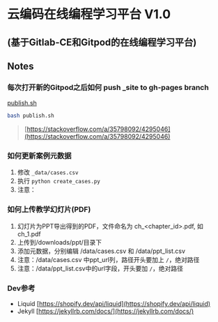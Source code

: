 # 云编码在线编程学习平台 V1.0

## (基于Gitlab-CE和Gitpod的在线编程学习平台)

## Notes

### 每次打开新的Gitpod之后如何 push _site to gh-pages branch

[publish.sh](publish.sh)

```bash
bash publish.sh
```

> [https://stackoverflow.com/a/35798092/4295046](https://stackoverflow.com/a/35798092/4295046)

### 如何更新案例元数据

1. 修改 `_data/cases.csv`
2. 执行 `python create_cases.py`
3. 注意：

### 如何上传教学幻灯片(PDF)

1. 幻灯片为PPT导出得到的PDF，文件命名为 ch_<chapter_id>.pdf, 如 ch_1.pdf
2. 上传到/downloads/ppt/目录下
3. 添加元数据，分别编辑 /data/cases.csv 和 /data/ppt_list.csv
4. 注意：/data/cases.csv 中ppt_url列，路径开头要加上 `/`，绝对路径
5. 注意：/data/ppt_list.csv中的url字段，开头要加 `/`，绝对路径

### Dev参考

- Liquid [https://shopify.dev/api/liquid](https://shopify.dev/api/liquid)
- Jekyll [https://jekyllrb.com/docs/](https://jekyllrb.com/docs/)
